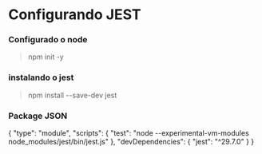 # Configurando JEST

### Configurado o node
> npm init -y

### instalando o jest
> npm install --save-dev jest

### Package JSON
{
  "type": "module",
  "scripts": {
    "test": "node --experimental-vm-modules node_modules/jest/bin/jest.js"
  },
  "devDependencies": {
    "jest": "^29.7.0"
  }
}
